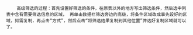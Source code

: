 ﻿        高级筛选的过程：首先设置好筛选的条件，在原表以外的地方写出筛选条件，然后选中列表中含有需要筛选信息的区域， 再单击数据栏筛选旁边的高级，将条件区域改成事先设好的区域，如需复制，再点击“方式”，然后点击“将筛选结果复制到其他位置”并选好复制区域就可以了。